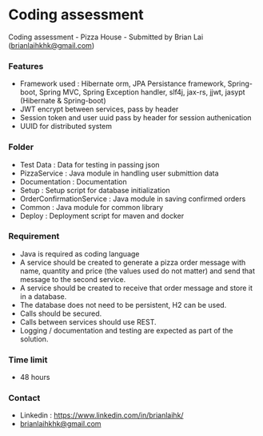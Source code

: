 # Coding assessment
Coding assessment - Pizza House - Submitted by Brian Lai (brianlaihkhk@gmail.com)

### Features

- Framework used : Hibernate orm, JPA Persistance framework, Spring-boot, Spring MVC, Spring Exception handler, slf4j, jax-rs, jjwt, jasypt (Hibernate & Spring-boot)
- JWT encrypt between services, pass by header
- Session token and user uuid pass by header for session authenication
- UUID for distributed system

### Folder

- Test Data : Data for testing in passing json
- PizzaService : Java module in handling user submittion data
- Documentation : Documentation
- Setup : Setup script for database initialization
- OrderConfirmationService : Java module in saving confirmed orders
- Common : Java module for common library
- Deploy : Deployment script for maven and docker

### Requirement

- Java is required as coding language
- A service should be created to generate a pizza order message with name, quantity and price (the values used do not matter) and send that message to the second service.
- A service should be created to receive that order message and store it in a database.
- The database does not need to be persistent, H2 can be used.
- Calls should be secured.
- Calls between services should use REST.
- Logging / documentation and testing are expected as part of the solution.

### Time limit

- 48 hours

### Contact
- Linkedin : https://www.linkedin.com/in/brianlaihk/
- brianlaihkhk@gmail.com